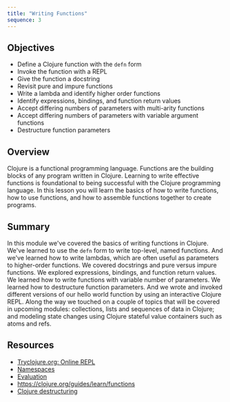 ```yaml
---
title: "Writing Functions"
sequence: 3
---
```


## Objectives

- Define a Clojure function with the `defn` form
- Invoke the function with a REPL
- Give the function a docstring
- Revisit pure and impure functions
- Write a lambda and identify higher order functions
- Identify expressions, bindings, and function return values
- Accept differing numbers of parameters with multi-arity functions
- Accept differing numbers of parameters with variable argument functions
- Destructure function parameters

## Overview

Clojure is a functional programming language. Functions are the building blocks of any program written in Clojure. Learning to write effective functions is foundational to being successful with the Clojure programming language. In this lesson you will learn the basics of how to write functions, how to use functions, and how to assemble functions together to create programs.

## Summary

In this module we've covered the basics of writing functions in Clojure. We've learned to use the `defn` form to write top-level, named functions. And we've learned how to write lambdas, which are often useful as parameters to higher-order functions. We covered docstrings and pure versus impure functions. We explored expressions, bindings, and function return values. We learned how to write functions with variable number of parameters. We learned how to destructure function parameters. And we wrote and invoked different versions of our hello world function by using an interactive Clojure REPL. Along the way we touched on a couple of topics that will be covered in upcoming modules: collections, lists and sequences of data in Clojure; and modeling state changes using Clojure stateful value containers such as atoms and refs.

## Resources

- [Tryclojure.org: Online REPL](https://tryclojure.org/)
- [Namespaces](https://clojure.org/reference/namespaces)
- [Evaluation](https://clojure.org/reference/evaluation)
- https://clojure.org/guides/learn/functions
- [Clojure destructuring](https://clojure.org/guides/destructuring)
